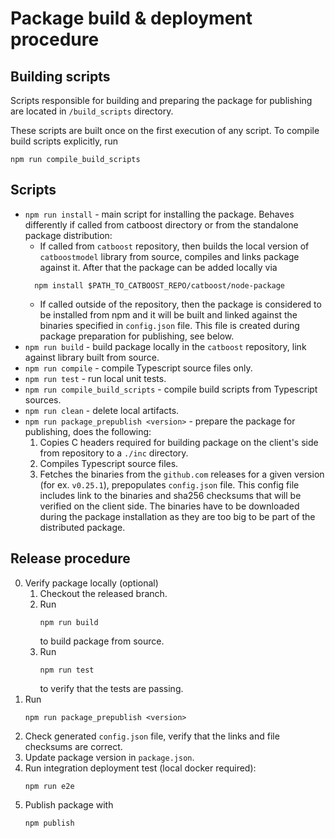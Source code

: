 # Package build & deployment procedure

## Building scripts

Scripts responsible for building and preparing the package for publishing are located in `/build_scripts` directory. 

These scripts are built once on the first execution of any script.  To compile build scripts explicitly, run
```
npm run compile_build_scripts
```

## Scripts

- `npm run install` - main script for installing the package. Behaves differently if called from catboost directory or from the standalone package distribution: 
  - If called from `catboost` repository, then builds the local version of `catboostmodel` library from source, compiles and links package against it. After that the package can be added locally via
  ```
    npm install $PATH_TO_CATBOOST_REPO/catboost/node-package
  ```
  - If called outside of the repository, then the package is considered to be installed from npm and it will be built and linked against the binaries specified in `config.json` file. This file is created during package preparation for publishing, see below.
- `npm run build` - build package locally in the `catboost` repository, link against library built from source.
- `npm run compile` - compile Typescript source files only.
- `npm run test` - run local unit tests.
- `npm run compile_build_scripts` - compile build scripts from Typescript sources.
- `npm run clean` - delete local artifacts.
- `npm run package_prepublish <version>` - prepare the package for publishing, does the following:  
    1. Copies C headers required for building package on the client's side from repository to a `./inc` directory.
    2. Compiles Typescript source files.
    3. Fetches the binaries from the `github.com` releases for a given version (for ex. `v0.25.1`), prepopulates `config.json` file. This config file includes link to the binaries and sha256 checksums that will be verified on the client side. The binaries have to be downloaded during the package installation as they are too big to be part of the distributed package. 

## Release procedure

0. Verify package locally (optional)
   1. Checkout the released branch.
   2. Run 
        ```
        npm run build
        ``` 
        to build package from source.
   3. Run 
        ```
        npm run test
        ``` 
        to verify that the tests are passing.
1. Run 
    ```
    npm run package_prepublish <version>
    ```
2. Check generated `config.json` file, verify that the links and file checksums are correct.
3. Update package version in `package.json`.
4. Run integration deployment test (local docker required):
    ```
    npm run e2e
    ```
5. Publish package with
   ```
   npm publish
   ```